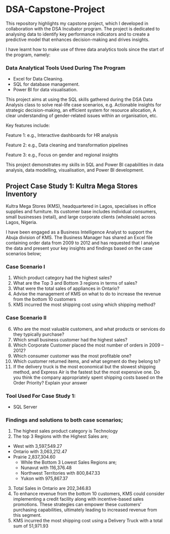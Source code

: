 # DSA-Capstone-Project


This repository highlights my capstone project, which I developed in collaboration with the DSA Incubator program. The project is dedicated to analysing data to identify key performance indicators and to create a predictive model that enhances decision-making and drives insights.

I have learnt how to make use of three data analytics tools since the start of the program, namely:

### Data Analytical Tools Used During The Program
- Excel for Data Cleaning. 
- SQL for database management.
- Power BI for data visualisation.

This project aims at using the SQL skills gathered during the DSA Data Analysis class to solve real-life case scenarios, e.g. Actionable insights for strategic decision-making, an efficient system for resource allocation, A clear understanding of gender-related issues within an organisation, etc.


Key features include:

Feature 1: e.g., Interactive dashboards for HR analysis

Feature 2: e.g., Data cleaning and transformation pipelines

Feature 3: e.g., Focus on gender and regional insights

This project demonstrates my skills in SQL and Power BI capabilities in data analysis, data modelling, visualisation, and Power BI development.

## Project Case Study 1: Kultra Mega Stores Inventory

Kultra Mega Stores (KMS), headquartered in Lagos, specialises in office supplies and
furniture. Its customer base includes individual consumers, small businesses (retail), and
large corporate clients (wholesale) across Lagos, Nigeria.

I have been engaged as a Business Intelligence Analyst to support the Abuja division of
KMS. The Business Manager has shared an Excel file containing order data from 2009 to
2012 and has requested that I analyse the data and present your key insights and
findings based on the case scenarios below;

### Case Scenario I
1. Which product category had the highest sales?
2. What are the Top 3 and Bottom 3 regions in terms of sales?
3. What were the total sales of appliances in Ontario?
4. Advise the management of KMS on what to do to increase the revenue from the bottom
10 customers
5. KMS incurred the most shipping cost using which shipping method?

### Case Scenario II
6. Who are the most valuable customers, and what products or services do they typically
purchase?
7. Which small business customer had the highest sales?
8. Which Corporate Customer placed the most number of orders in 2009 – 2012?
9. Which consumer customer was the most profitable one?
10. Which customer returned items, and what segment do they belong to?
11. If the delivery truck is the most economical but the slowest shipping method, and
Express Air is the fastest but the most expensive one. Do you think the company
appropriately spent shipping costs based on the Order Priority? Explain your answer

### Tool Used For Case Study 1:
- SQL Server

### Findings and solutions to both case scenarios;

1. The highest sales product category is Technology
2. The top 3 Regions with the Highest Sales are;
- West with 3,597,549.27
- Ontario	with 3,063,212.47
- Prairie	2,837,304.60
     - While the Bottom 3 Lowest Sales Regions are;
     - Nunavut	with 116,376.48
     - Northwest Territories with 800,847.33
     - Yukon with 975,867.37
3. Total Sales in Ontario are 202,346.83
4. To enhance revenue from the bottom 10 customers, KMS could consider implementing a credit facility along with incentive-based sales promotions. These strategies can empower these customers' purchasing capabilities, ultimately leading to increased revenue from this segment.
5. KMS incurred the most shipping cost using a Delivery Truck	with a total sum of 51,971.93










